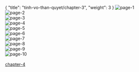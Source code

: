 { "title": "tinh-vo-than-quyet/chapter-3", "weight": 3 }
<img src="tinh-vo-than-quyet_0003_01-8ec02ae835f2753162f3d754b8988406.webp" alt="page-1" origin="https://3.bp.blogspot.com/-e13GPyXQVzg/V3EHpQ8vpqI/AAAAAAAIQhg/PhdkZ7M6ulE/s0/Tinh-Vo-Than-Quyet-Chapter-3-P-2.jpg"><br/>
<img src="tinh-vo-than-quyet_0003_02-a3adf6feb983c7291f9fa3a5ec53f431.webp" alt="page-2" origin="https://3.bp.blogspot.com/-d6wWzmMw-5E/V3EHp92gihI/AAAAAAAIQho/T_35jPlim3o/s0/Tinh-Vo-Than-Quyet-Chapter-3-P-3.jpg"><br/>
<img src="tinh-vo-than-quyet_0003_03-6bc9690b7563c6100e1b9b1b27881f88.webp" alt="page-3" origin="https://3.bp.blogspot.com/-YkMKGehIW_k/V3EHqmekoLI/AAAAAAAIQhw/cp2XVwO-xj0/s0/Tinh-Vo-Than-Quyet-Chapter-3-P-4.jpg"><br/>
<img src="tinh-vo-than-quyet_0003_04-1ce5064369e09f5a159308f482a268b7.webp" alt="page-4" origin="https://3.bp.blogspot.com/-fdvWznw1ZWg/V3EHrBz5thI/AAAAAAAIQh4/liPPUn480wI/s0/Tinh-Vo-Than-Quyet-Chapter-3-P-5.jpg"><br/>
<img src="tinh-vo-than-quyet_0003_05-4d84ace3e978b378443e31f667f7ba19.webp" alt="page-5" origin="https://3.bp.blogspot.com/-z_Jm2Ku_DSA/V3EHrxU0y7I/AAAAAAAIQiA/txHt4dwiVpg/s0/Tinh-Vo-Than-Quyet-Chapter-3-P-6.jpg"><br/>
<img src="tinh-vo-than-quyet_0003_06-d96aeb701a630e9722215cec2b4c2a2e.webp" alt="page-6" origin="https://3.bp.blogspot.com/-_N4wPuaGzjk/V3EHsQzRidI/AAAAAAAIQiI/rWZ9aqtCUTs/s0/Tinh-Vo-Than-Quyet-Chapter-3-P-7.jpg"><br/>
<img src="tinh-vo-than-quyet_0003_07-6fe5a0438a861d6ab00eddecadc7e829.webp" alt="page-7" origin="https://3.bp.blogspot.com/-y-7ZcsaFbrQ/V3EHsyIalbI/AAAAAAAIQiQ/RbYcmFFMDwQ/s0/Tinh-Vo-Than-Quyet-Chapter-3-P-8.jpg"><br/>
<img src="tinh-vo-than-quyet_0003_08-69fd67f1de7ac1eb76a8d991dd3e86e7.webp" alt="page-8" origin="https://3.bp.blogspot.com/-86EXIImShpQ/V3EHtTlaB1I/AAAAAAAIQiY/OoidH_OKt34/s0/Tinh-Vo-Than-Quyet-Chapter-3-P-9.jpg"><br/>
<img src="tinh-vo-than-quyet_0003_09-8d1b8a670439d0d1b0eac134d21e6c52.webp" alt="page-9" origin="https://3.bp.blogspot.com/-drYjaZxwv7s/V3EHuLFJTyI/AAAAAAAIQig/JiD9pBa2Qxg/s0/Tinh-Vo-Than-Quyet-Chapter-3-P-10.jpg"><br/>
<img src="tinh-vo-than-quyet_0003_10-5a63e3fea0418d5fb614e8c0ab3219c3.webp" alt="page-10" origin="https://3.bp.blogspot.com/-AOf81uzRc8I/V3EHuwW-txI/AAAAAAAIQio/e4YftLWWBQw/s0/Tinh-Vo-Than-Quyet-Chapter-3-P-11.jpg"><br/>
<br/><a class="nextchap" href="/tinh-vo-than-quyet/chapter-4">chapter-4</a>
